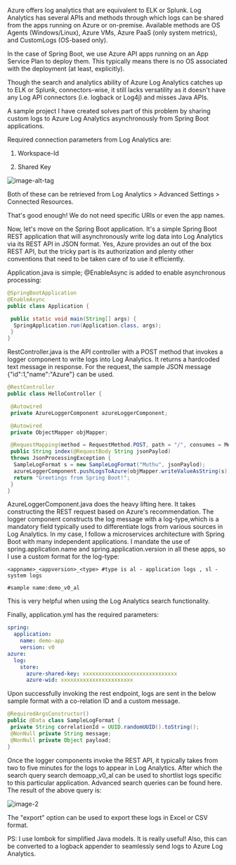 Azure offers log analytics that are equivalent to ELK or Splunk. Log Analytics has several APIs and methods through which logs can be shared from the apps running on Azure or on-premise. Available methods are OS Agents (Windows/Linux), Azure VMs, Azure PaaS (only system metrics), and CustomLogs (OS-based only).

In the case of Spring Boot, we use Azure API apps running on an App Service Plan to deploy them. This typically means there is no OS associated with the deployment (at least, explicitly). 

Though the search and analytics ability of Azure Log Analytics catches up to ELK or Splunk, connectors-wise, it still lacks versatility as it doesn't have any Log API connectors (i.e. logback or Log4j) and misses Java APIs. 

A sample project I have created solves part of this problem by sharing custom logs to Azure Log Analytics asynchronously from Spring Boot applications. 

Required connection parameters from Log Analytics are:

1. Workspace-Id

2. Shared Key

![image-alt-tag](https://dzone.com/storage/temp/7252058-azupsdsstlog1-microsoft-azure.jpg)

Both of these can be retrieved from Log Analytics > Advanced Settings > Connected Resources.

That's good enough! We do not need specific URIs or even the app names. 

Now, let's move on the Spring Boot application. It's a simple Spring Boot REST application that will asynchronously write log data into Log Analytics via its REST API in JSON format. Yes, Azure provides an out of the box REST API, but the tricky part is its authorization and plenty other conventions that need to be taken care of to use it efficiently. 

Application.java is simple; @EnableAsync is added to enable asynchronous processing:
``` java
@SpringBootApplication
@EnableAsync
public class Application {

 public static void main(String[] args) {
  SpringApplication.run(Application.class, args);
 }
}
```

RestController.java is the API controller with a POST method that invokes a logger component to write logs into Log Analytics. It returns a hardcoded text message in response. For the request, the sample JSON message {"id":1,"name":"Azure"} can be used.
``` java
@RestController
public class HelloController {

 @Autowired
 private AzureLoggerComponent azureLoggerComponent;

 @Autowired
 private ObjectMapper objMapper;

 @RequestMapping(method = RequestMethod.POST, path = "/", consumes = MediaType.APPLICATION_JSON_VALUE)
 public String index(@RequestBody String jsonPaylod)
 throws JsonProcessingException {
  SampleLogFormat s = new SampleLogFormat("Muthu", jsonPaylod);
  azureLoggerComponent.pushLogsToAzure(objMapper.writeValueAsString(s));
  return "Greetings from Spring Boot!";
 }
}
```

AzureLoggerComponent.java does the heavy lifting here. It takes constructing the REST request based on Azure's recommendation. The logger component constructs the log message with a log-type,which is a mandatory field typically used to differentiate logs from various sources in Log Analytics. In my case, I follow a microservices architecture with Spring Boot with many independent applications. I mandate the use of spring.application.name and spring.application.version in all these apps, so I use a custom format for the log-type:

```
<appname>_<appversion>_<type> #type is al - application logs , sl - system logs

#sample name:demo_v0_al
```


This is very helpful when using the Log Analytics search functionality.

Finally, application.yml has the required parameters:

``` yaml
spring:
  application:
    name: demo-app
    version: v0
azure:
  log:
    store:
      azure-shared-key: xxxxxxxxxxxxxxxxxxxxxxxxxxxxxx
      azure-wid: xxxxxxxxxxxxxxxxxxxxxxx
```

Upon successfully invoking the rest endpoint, logs are sent in the below sample format with a co-relation ID and a custom message. 

``` java
@RequiredArgsConstructor()
public @Data class SampleLogFormat {
 private String correlationId = UUID.randomUUID().toString();
 @NonNull private String message;
 @NonNull private Object payload;
}
```

Once the logger components invoke the REST API, it typically takes from two to five minutes for the logs to appear in Log Analytics. After which the search query search demoapp_v0_al can be used to shortlist logs specific to this particular application. Advanced search queries can be found here. The result of the above query is:

![image-2](https://dzone.com/storage/temp/7252155-azupsdsstlog1-microsoft-azure.jpg)

The "export" option can be used to export these logs in Excel or CSV format. 

PS: I use lombok for simplified Java models. It is really useful! Also, this can be converted to a logback appender to seamlessly send logs to Azure Log Analytics. 
